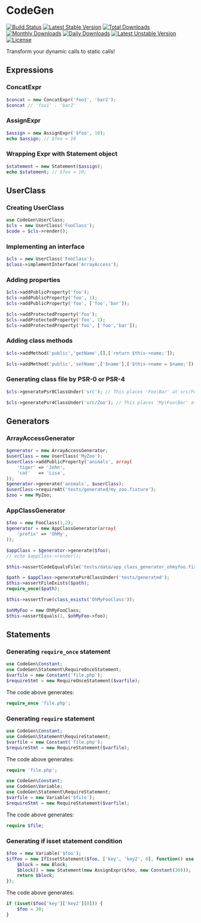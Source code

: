 CodeGen
============================
[![Build Status](https://travis-ci.org/c9s/CodeGen.svg?branch=master)](https://travis-ci.org/c9s/CodeGen)
[![Latest Stable Version](https://poser.pugx.org/corneltek/codegen/v/stable)](https://packagist.org/packages/corneltek/codegen) 
[![Total Downloads](https://poser.pugx.org/corneltek/codegen/downloads)](https://packagist.org/packages/corneltek/codegen) 
[![Monthly Downloads](https://poser.pugx.org/corneltek/codegen/d/monthly)](https://packagist.org/packages/corneltek/codegen)
[![Daily Downloads](https://poser.pugx.org/corneltek/codegen/d/daily)](https://packagist.org/packages/corneltek/codegen)
[![Latest Unstable Version](https://poser.pugx.org/corneltek/codegen/v/unstable)](https://packagist.org/packages/corneltek/codegen) 
[![License](https://poser.pugx.org/corneltek/codegen/license)](https://packagist.org/packages/corneltek/codegen)

Transform your dynamic calls to static calls!

## Expressions

### ConcatExpr

```php
$concat = new ConcatExpr('foo1', 'bar2');
$concat // 'foo1' . 'bar2'
```

### AssignExpr

```php
$assign = new AssignExpr('$foo', 10);
echo $assign; // $foo = 10
```

### Wrapping Expr with Statement object

```php
$statement = new Statement($assign);
echo $statement; // $foo = 10;
```

## UserClass

### Creating UserClass

```php
use CodeGen\UserClass;
$cls = new UserClass('FooClass');
$code = $cls->render();
```

### Implementing an interface

```php
$cls = new UserClass('FooClass');
$class->implementInterface('ArrayAccess');
```

### Adding properties

```php
$cls->addPublicProperty('foo');
$cls->addPublicProperty('foo', 1);
$cls->addPublicProperty('foo', ['foo','bar']);
```


```php
$cls->addProtectedProperty('foo');
$cls->addProtectedProperty('foo', 1);
$cls->addProtectedProperty('foo', ['foo','bar']);
```

### Adding class methods

```php
$cls->addMethod('public','getName',[],['return $this->name;']);
```

```php
$cls->addMethod('public','setName',['$name'],['$this->name = $name;']);
```

### Generating class file by PSR-0 or PSR-4

```php
$cls->generatePsr0ClassUnder('src'); // This places 'Foo\Bar' at src/Foo/Bar.php
```

```php
$cls->generatePsr4ClassUnder('src/Zoo'); // This places 'My\Foo\Bar' at src/Zoo/Bar.php
```


## Generators

### ArrayAccessGenerator

```php
$generator = new ArrayAccessGenerator;
$userClass = new UserClass('MyZoo');
$userClass->addPublicProperty('animals', array(
    'tiger' => 'John',
    'cat'   => 'Lisa',
));
$generator->generate('animals', $userClass);
$userClass->requireAt('tests/generated/my_zoo.fixture');
$zoo = new MyZoo;
```

### AppClassGenerator

```php
$foo = new FooClass(1,2);
$generator = new AppClassGenerator(array(
    'prefix' => 'OhMy',
));

$appClass = $generator->generate($foo);
// echo $appClass->render();

$this->assertCodeEqualsFile('tests/data/app_class_generator_ohmyfoo.fixture', $appClass);

$path = $appClass->generatePsr4ClassUnder('tests/generated'); 
$this->assertFileExists($path);
require_once($path);

$this->assertTrue(class_exists('OhMyFooClass'));

$ohMyFoo = new OhMyFooClass;
$this->assertEquals(1, $ohMyFoo->foo);
```


## Statements


### Generating `require_once` statement

```php
use CodeGen\Constant;
use CodeGen\Statement\RequireOnceStatement;
$varfile = new Constant('file.php');
$requireStmt = new RequireOnceStatement($varfile);
```

The code above generates:

```php
require_once 'file.php';
```

### Generating `require` statement

```php
use CodeGen\Constant;
use CodeGen\Statement\RequireStatement;
$varfile = new Constant('file.php');
$requireStmt = new RequireStatement($varfile);
```

The code above generates:

```php
require 'file.php';
```



```php
use CodeGen\Constant;
use CodeGen\Variable;
use CodeGen\Statement\RequireStatement;
$varfile = new Variable('$file');
$requireStmt = new RequireStatement($varfile);
```

The code above generates:

```php
require $file;
```



### Generating if isset statement condition

```php
$foo = new Variable('$foo');
$ifFoo = new IfIssetStatement($foo, ['key', 'key2', 0], function() use ($foo) {
    $block = new Block;
    $block[] = new Statement(new AssignExpr($foo, new Constant(30)));
    return $block;
});
```

The code above generates:

```php
if (isset($foo['key']['key2'][0])) {
    $foo = 30;
}
```


